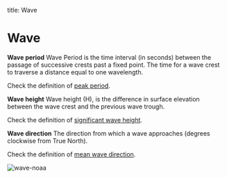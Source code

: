 title: Wave

# Wave

**Wave period**
Wave Period is the time interval (in seconds) between the passage of successive crests past a fixed point. The time for a wave crest to traverse a distance equal to one wavelength. 

Check the definition of [peak period](peak-period). 

**Wave height** 
Wave height (H), is the difference in surface elevation between the wave crest and the previous wave trough. 

Check the definition of [significant wave height](significant-wave-height). 

**Wave direction**
The direction from which a wave approaches (degrees clockwise from True North). 

Check the definition of [mean wave direction](mean-wave-direction).

![wave-noaa](https://octodex.github.com/images/minion.png)
